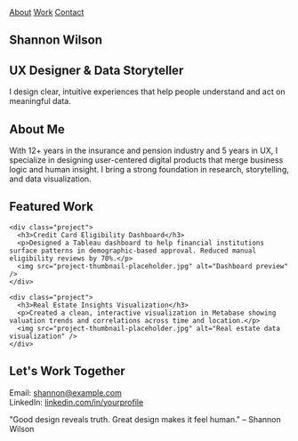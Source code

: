 <!DOCTYPE html>
<html lang="en">
<head>
  <meta charset="UTF-8" />
  <meta name="viewport" content="width=device-width, initial-scale=1.0" />
  <title>Shannon Wilson – UX Portfolio</title>
  <link rel="stylesheet" href="style.css" />
</head>
<body>
  <nav>
    <a href="#about">About</a>
    <a href="#work">Work</a>
    <a href="#contact">Contact</a>
  </nav>

  <section id="hero">
    <h1>Shannon Wilson</h1>
    <h2>UX Designer & Data Storyteller</h2>
    <p>I design clear, intuitive experiences that help people understand and act on meaningful data.</p>
  </section>

  <section id="about">
    <h2>About Me</h2>
    <p>With 12+ years in the insurance and pension industry and 5 years in UX, I specialize in designing user-centered digital products that merge business logic and human insight. I bring a strong foundation in research, storytelling, and data visualization.</p>
  </section>

  <section id="work">
    <h2>Featured Work</h2>

    <div class="project">
      <h3>Credit Card Eligibility Dashboard</h3>
      <p>Designed a Tableau dashboard to help financial institutions surface patterns in demographic-based approval. Reduced manual eligibility reviews by 70%.</p>
      <img src="project-thumbnail-placeholder.jpg" alt="Dashboard preview" />
    </div>

    <div class="project">
      <h3>Real Estate Insights Visualization</h3>
      <p>Created a clean, interactive visualization in Metabase showing valuation trends and correlations across time and location.</p>
      <img src="project-thumbnail-placeholder.jpg" alt="Real estate data visualization" />
    </div>
  </section>

  <section id="contact">
    <h2>Let's Work Together</h2>
    <p>Email: <a href="mailto:shannon@example.com">shannon@example.com</a><br />
    LinkedIn: <a href="https://linkedin.com/in/yourprofile" target="_blank">linkedin.com/in/yourprofile</a></p>
  </section>

  <footer>
    <p>"Good design reveals truth. Great design makes it feel human." – Shannon Wilson</p>
  </footer>
</body>
</html>


